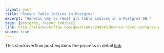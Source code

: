 ```yaml
---
layout: post
title: "Rseync Table Indices in Postgres"
excerpt: "Generic way to reset all table indices in a Postgres DB."
tags: [postgres, resync indices]
link: http://stackoverflow.com/questions/244243/how-to-reset-postgres-primary-key-sequence-when-it-falls-out-of-sync
share: true
---
```


This stackoverflow post explains the process in detail [link](http://stackoverflow.com/questions/244243/how-to-reset-postgres-primary-key-sequence-when-it-falls-out-of-sync).
